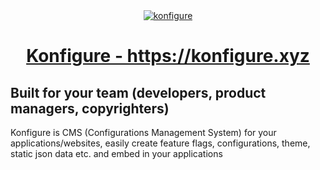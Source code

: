 <div style="text-align:center"><a href="https://konfigure.xyz?utm=github"><img src="https://konfigure.xyz/logo-256.png" alt="konfigure" /><h1>Konfigure - https://konfigure.xyz</h1></a></div>

## Built for your team (developers, product managers, copyrighters)

Konfigure is CMS (Configurations Management System) for your applications/websites, easily create feature flags, configurations, theme, static json data etc. and embed in your applications
